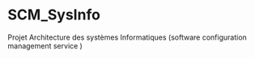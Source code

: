 # SCM_SysInfo
Projet Architecture des systèmes Informatiques (software configuration management service )
